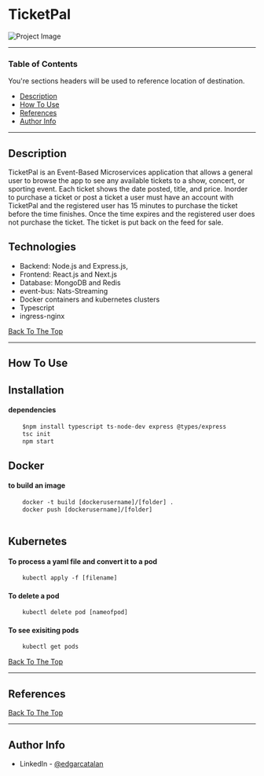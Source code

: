 # TicketPal

![Project Image](project-image-url)


---

### Table of Contents
You're sections headers will be used to reference location of destination.

- [Description](#description)
- [How To Use](#how-to-use)
- [References](#references)
- [Author Info](#author-info)

---

## Description

TicketPal is an Event-Based Microservices application that allows a general user to browse the app to see any available tickets to a show, concert, or sporting event. Each ticket shows the date posted, title, and price. Inorder to purchase a ticket or post a ticket a user must have an account with TicketPal and the registered user has 15 minutes to purchase the ticket before the time finishes. Once the time expires and the registered user does not purchase the ticket. The ticket is put back on the feed for sale. 


## Technologies

- Backend: Node.js and Express.js, 
- Frontend: React.js and Next.js
- Database: MongoDB and Redis
- event-bus: Nats-Streaming
- Docker containers and kubernetes clusters
- Typescript
- ingress-nginx

[Back To The Top](#read-me-template)

---

## How To Use

## Installation


#### dependencies

```html
    $npm install typescript ts-node-dev express @types/express
    tsc init
    npm start
```

## Docker

#### to build an image
```html
    docker -t build [dockerusername]/[folder] .
    docker push [dockerusername]/[folder]
    
```

## Kubernetes

#### To process a yaml file and convert it to a pod
```html
    kubectl apply -f [filename]    
```

#### To delete a pod
```html
    kubectl delete pod [nameofpod]    
```

#### To see exisiting pods
```html
    kubectl get pods    
```



[Back To The Top](#Table-of-Contents)

---

## References
[Back To The Top](#Table-of-Contents)

---


## Author Info

- LinkedIn - [@edgarcatalan](https://www.linkedin.com/in/edgarcatalan10/)

